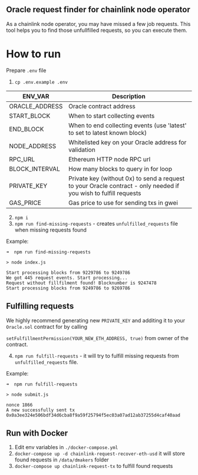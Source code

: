 ## Oracle request finder for chainlink node operator
As a chainlink node operator, you may have missed a few job requests. This tool helps you to find those unfullfilled requests, so you can execute them.

# How to run


Prepare `.env` file
1. `cp .env.example .env`


| ENV_VAR | Description |
| --- | --- |
| ORACLE_ADDRESS | Oracle contract address |
| START_BLOCK | When to start collecting events |
| END_BLOCK | When to end collecting events (use 'latest' to set to latest known block) |
| NODE_ADDRESS | Whitelisted key on your Oracle address for validation |
| RPC_URL | Ethereum HTTP node RPC url |
| BLOCK_INTERVAL | How many blocks to query in for loop |
| PRIVATE_KEY | Private key (without 0x) to send a request to your Oracle contract - only needed if you wish to fulfill requests |
| GAS_PRICE | Gas price to use for sending txs in gwei |


2. `npm i`
3. `npm run find-missing-requests` - creates `unfulfilled_requests` file when missing requests found

Example:
```
➜  npm run find-missing-requests

> node index.js

Start processing blocks from 9229786 to 9249786
We got 445 request events. Start processing...
Request without fillfilment found! Blocknumber is 9247478
Start processing blocks from 9249786 to 9269786
```

## Fulfilling requests

We highly recommend generating new `PRIVATE_KEY` and additing it to your `Oracle.sol` contract for by calling

`setFulfillmentPermission(YOUR_NEW_ETH_ADDRESS, true)` from owner of the contract.

4. `npm run fulfill-requests` - it will try to fulfill missing requests from `unfulfilled_requests` file.

Example:

```
➜  npm run fulfill-requests

> node submit.js

nonce 1866
A new successfully sent tx 0x0a3ee324e506bdf34d6cba8f9a59f25794f5ec03a07ad12ab37255d4caf40aad
```

## Run with Docker
1. Edit env variables in `./docker-compose.yml`
2. `docker-compose up -d chainlink-request-recover-eth-usd` it will store found requests in `/data/dmakers` folder
3. `docker-compose up chainlink-request-tx` to fulfill found requests
